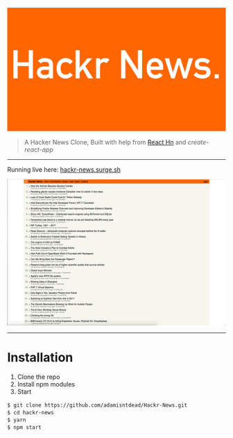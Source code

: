 ![Hackr News.](https://github.com/adamisntdead/Hackr-News/raw/master/media/Readme-Logo.png)

> A Hacker News Clone, Built with help from [React Hn](https://github.com/mking/react-hn) and _create-react-app_

----------------

Running live here: [hackr-news.surge.sh](https://hackr-news.surge.sh)

![Hackr News.](https://github.com/adamisntdead/Hackr-News/raw/master/media/Site-Screenshot.png)

----------------

# Installation

1. Clone the repo
2. Install npm modules
3. Start

```bash
$ git clone https://github.com/adamisntdead/Hackr-News.git
$ cd hackr-news
$ yarn
$ npm start
```
